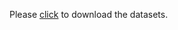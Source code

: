 Please [click](https://drive.google.com/drive/folders/1TFpxSIdQclmbcSA3dw8tU1pmbZUcGl6m?usp=sharing) to download the datasets.
